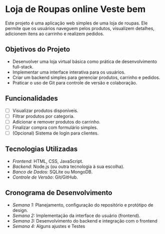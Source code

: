 # Loja de Roupas online Veste bem
Este projeto é uma aplicação web simples de uma loja de roupas. Ele permite que os usuários naveguem pelos produtos, visualizem detalhes, adicionem itens ao carrinho e realizem pedidos.

## Objetivos do Projeto
- Desenvolver uma loja virtual básica como prática de desenvolvimento full-stack.
- Implementar uma interface interativa para os usuários.
- Criar um backend simples para gerenciar produtos, carrinho e pedidos.
- Praticar o uso de Git para controle de versão e colaboração.

## Funcionalidades
- [ ] Visualizar produtos disponíveis.
- [ ] Filtrar produtos por categoria.
- [ ] Adicionar e remover produtos do carrinho.
- [ ] Finalizar compra com formulário simples.
- [ ] (Opcional) Sistema de login para clientes.

## Tecnologias Utilizadas
- *Frontend*: HTML, CSS, JavaScript.
- *Backend*: Node.js (ou outra tecnologia à sua escolha).
- *Banco de Dados*: SQLite ou MongoDB.
- *Controle de Versão*: Git/GitHub.

## Cronograma de Desenvolvimento
- *Semana 1:* Planejamento, configuração do repositório e protótipo de design.
- *Semana 2:* Implementação da interface do usuário (frontend).
- *Semana 3:* Desenvolvimento do backend e integração com o frontend
- *Semana 4:* Alguns ajustes e Testes

